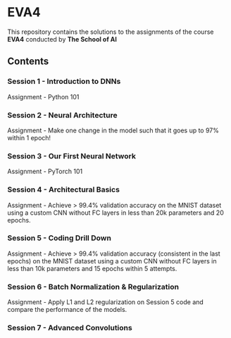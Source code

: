# EVA4 

This repository contains the solutions to the assignments of the course **EVA4** conducted by **The School of AI**

## Contents

### Session 1 - Introduction to DNNs

Assignment - Python 101 

### Session 2 - Neural Architecture

Assignment - Make one change in the model such that it goes up to 97% within 1 epoch!

### Session 3 - Our First Neural Network

Assignment - PyTorch 101

### Session 4 - Architectural Basics

Assignment - Achieve > 99.4% validation accuracy on the MNIST dataset using a custom CNN without FC layers in less than 20k parameters and 20 epochs.

### Session 5 - Coding Drill Down

Assignment - Achieve > 99.4% validation accuracy (consistent in the last epochs) on the MNIST dataset using a custom CNN without FC layers in less than 10k parameters and 15 epochs within 5 attempts.

### Session 6 - Batch Normalization & Regularization
Assignment - Apply L1 and L2 regularization on Session 5 code and compare the performance of the models.

### Session 7 - Advanced Convolutions



